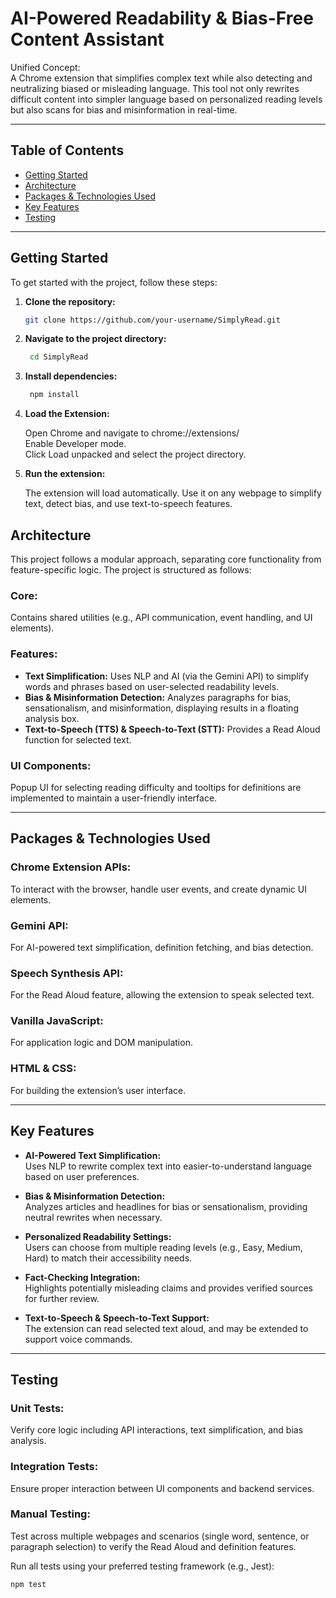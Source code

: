 # AI-Powered Readability & Bias-Free Content Assistant

Unified Concept:  
A Chrome extension that simplifies complex text while also detecting and neutralizing biased or misleading language. This tool not only rewrites difficult content into simpler language based on personalized reading levels but also scans for bias and misinformation in real-time.

---

## Table of Contents

- [Getting Started](#getting-started)
- [Architecture](#architecture)
- [Packages & Technologies Used](#packages--technologies-used)
- [Key Features](#key-features)
- [Testing](#testing)

---

## Getting Started

To get started with the project, follow these steps:

1. **Clone the repository:**

   ```bash
   git clone https://github.com/your-username/SimplyRead.git

2. **Navigate to the project directory:**

   ```bash
    cd SimplyRead

3. **Install dependencies:**

   ```bash
    npm install

4. **Load the Extension:**

    Open Chrome and navigate to chrome://extensions/  
    Enable Developer mode.  
    Click Load unpacked and select the project directory.  

5. **Run the extension:**

    The extension will load automatically. Use it on any webpage to simplify text, detect bias, and use text-to-speech features.  


## Architecture

This project follows a modular approach, separating core functionality from feature-specific logic. The project is structured as follows:

### Core:
Contains shared utilities (e.g., API communication, event handling, and UI elements).

### Features:
- **Text Simplification:** Uses NLP and AI (via the Gemini API) to simplify words and phrases based on user-selected readability levels.
- **Bias & Misinformation Detection:** Analyzes paragraphs for bias, sensationalism, and misinformation, displaying results in a floating analysis box.
- **Text-to-Speech (TTS) & Speech-to-Text (STT):** Provides a Read Aloud function for selected text.

### UI Components:
Popup UI for selecting reading difficulty and tooltips for definitions are implemented to maintain a user-friendly interface.

---

## Packages & Technologies Used

### Chrome Extension APIs:
To interact with the browser, handle user events, and create dynamic UI elements.

### Gemini API:
For AI-powered text simplification, definition fetching, and bias detection.

### Speech Synthesis API:
For the Read Aloud feature, allowing the extension to speak selected text.

### Vanilla JavaScript:
For application logic and DOM manipulation.

### HTML & CSS:
For building the extension’s user interface.

---

## Key Features

- **AI-Powered Text Simplification:**  
  Uses NLP to rewrite complex text into easier-to-understand language based on user preferences.

- **Bias & Misinformation Detection:**  
  Analyzes articles and headlines for bias or sensationalism, providing neutral rewrites when necessary.

- **Personalized Readability Settings:**  
  Users can choose from multiple reading levels (e.g., Easy, Medium, Hard) to match their accessibility needs.

- **Fact-Checking Integration:**  
  Highlights potentially misleading claims and provides verified sources for further review.

- **Text-to-Speech & Speech-to-Text Support:**  
  The extension can read selected text aloud, and may be extended to support voice commands.

---

## Testing

### Unit Tests:
Verify core logic including API interactions, text simplification, and bias analysis.

### Integration Tests:
Ensure proper interaction between UI components and backend services.

### Manual Testing:
Test across multiple webpages and scenarios (single word, sentence, or paragraph selection) to verify the Read Aloud and definition features.

Run all tests using your preferred testing framework (e.g., Jest):

```bash
npm test

